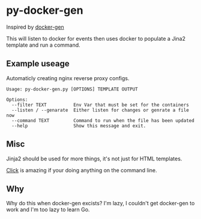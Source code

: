 # py-docker-gen

Inspired by [docker-gen](https://github.com/jwilder/docker-gen)

This will listen to docker for events then uses docker to populate a Jina2 template and run a command.

## Example useage

Automaticly creating nginx reverse proxy configs.

```
Usage: py-docker-gen.py [OPTIONS] TEMPLATE OUTPUT

Options:
  --filter TEXT          Env Var that must be set for the containers
  --listen / --genarate  Either listen for changes or genrate a file now
  --command TEXT         Command to run when the file has been updated
  --help                 Show this message and exit.
```

## Misc

Jinja2 should be used for more things, it's not just for HTML templates.

[Click](http://click.pocoo.org/6/) is amazing if your doing anything on the command line.

## Why
Why do this when docker-gen excists? I'm lazy, I couldn't get docker-gen to work and I'm too lazy to learn Go.
